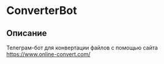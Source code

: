 # ConverterBot

## Описание
Телеграм-бот для конвертации файлов с помощью сайта https://www.online-convert.com/

##
